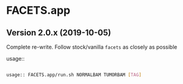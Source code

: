 # FACETS.app

## Version 2.0.x (2019-10-05)

Complete re-write. Follow stock/vanilla `facets` as closely as possible

usage::
```bash

usage:: FACETS.app/run.sh NORMALBAM TUMORBAM [TAG]

```

